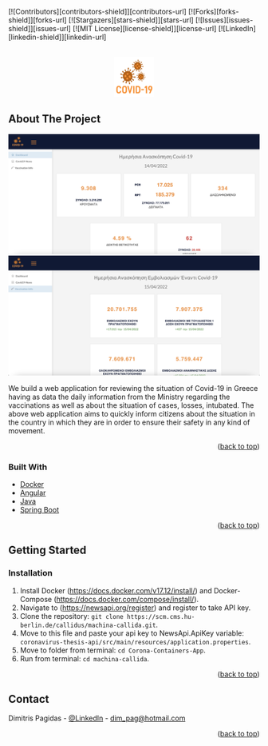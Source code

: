 <div id="top"></div>
<!--
*** Thanks for checking out the Best-README-Template. If you have a suggestion
*** that would make this better, please fork the repo and create a pull request
*** or simply open an issue with the tag "enhancement".
*** Don't forget to give the project a star!
*** Thanks again! Now go create something AMAZING! :D
-->



<!-- PROJECT SHIELDS -->
<!--
*** I'm using markdown "reference style" links for readability.
*** Reference links are enclosed in brackets [ ] instead of parentheses ( ).
*** See the bottom of this document for the declaration of the reference variables
*** for contributors-url, forks-url, etc. This is an optional, concise syntax you may use.
*** https://www.markdownguide.org/basic-syntax/#reference-style-links
-->
[![Contributors][contributors-shield]][contributors-url]
[![Forks][forks-shield]][forks-url]
[![Stargazers][stars-shield]][stars-url]
[![Issues][issues-shield]][issues-url]
[![MIT License][license-shield]][license-url]
[![LinkedIn][linkedin-shield]][linkedin-url]

<!-- PROJECT LOGO -->
<br />
<div align="center">
  <a>
    <img src="corona-UI/src/assets/layout/images/covid-19-2.png" alt="Logo" width="80" height="80">
  </a>
</div>

<!-- ABOUT THE PROJECT -->
## About The Project

![](corona-UI/src/assets/layout/images/Screenshot-1.png)
![](corona-UI/src/assets/layout/images/Screenshot-2.png)

We build a web application for reviewing the situation of Covid-19 in
Greece having as data the daily information from the Ministry regarding the vaccinations as well as about the situation of cases, losses, intubated. The above web application aims to quickly inform citizens about the situation in the country in which they are in order to ensure their safety
in any kind of movement.

<p align="right">(<a href="#top">back to top</a>)</p>

### Built With

* [Docker](https://www.docker.com/)
* [Angular](https://angular.io/)
* [Java](https://www.java.com/en/)
* [Spring Boot](https://spring.io/projects/spring-boot)

<p align="right">(<a href="#top">back to top</a>)</p>

<!-- GETTING STARTED -->
## Getting Started

### Installation

1. Install Docker (https://docs.docker.com/v17.12/install/) and
   Docker-Compose (https://docs.docker.com/compose/install/).
2. Navigate to (https://newsapi.org/register) and register to take API key.
3. Clone the repository:
   `git clone https://scm.cms.hu-berlin.de/callidus/machina-callida.git`.
4. Move to this file and paste your api key to NewsApi.ApiKey variable:
   `coronavirus-thesis-api/src/main/resources/application.properties`.
5. Move to folder from terminal:
   `cd Corona-Containers-App`.
6. Run from terminal:
   `cd machina-callida`.

<p align="right">(<a href="#top">back to top</a>)</p>

<!-- CONTACT -->
## Contact

Dimitris Pagidas - [@LinkedIn](https://gr.linkedin.com/in/dimitris-pagidas-624637129) - dim_pag@hotmail.com

<p align="right">(<a href="#top">back to top</a>)</p>
